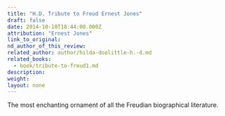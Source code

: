 ```yaml
---
title: "H.D. Tribute to Freud Ernest Jones"
draft: false
date: 2014-10-10T18:44:00.000Z
attribution: "Ernest Jones"
link_to_original:
nd_author_of_this_review:
related_author: author/hilda-doolittle-h.-d.md
related_books:
  - book/tribute-to-freud1.md
description:
weight:
layout: none
---
```

The most enchanting ornament of all the Freudian biographical literature.

